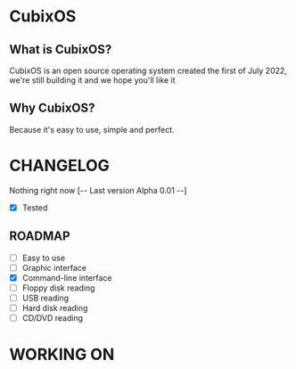 # CubixOS
## What is CubixOS?
CubixOS is an open source operating system created the first of July 2022, we're still building it and we hope you'll like it

## Why CubixOS?
Because it's easy to use, simple and perfect.

# CHANGELOG
Nothing right now
[-- Last version Alpha 0.01 --]
- [x] Tested

## ROADMAP
- [ ] Easy to use
- [ ] Graphic interface
- [x] Command-line interface
- [ ] Floppy disk reading
- [ ] USB reading
- [ ] Hard disk reading
- [ ] CD/DVD reading

# WORKING ON
